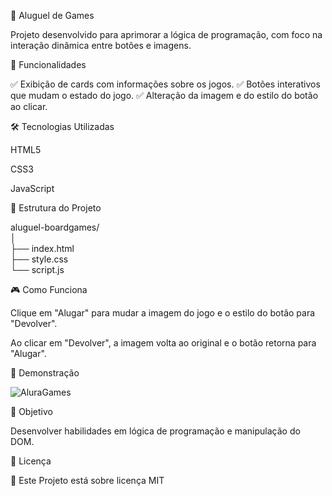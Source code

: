 🎲 Aluguel de Games

Projeto desenvolvido para aprimorar a lógica de programação, com foco na interação dinâmica entre botões e imagens.

🚀 Funcionalidades

✅ Exibição de cards com informações sobre os jogos.
✅ Botões interativos que mudam o estado do jogo.
✅ Alteração da imagem e do estilo do botão ao clicar.

🛠 Tecnologias Utilizadas

HTML5

CSS3

JavaScript


📂 Estrutura do Projeto

aluguel-boardgames/  
│  
├── index.html  
├── style.css  
└── script.js

🎮 Como Funciona

Clique em "Alugar" para mudar a imagem do jogo e o estilo do botão para "Devolver".

Ao clicar em "Devolver", a imagem volta ao original e o botão retorna para "Alugar".


🎥 Demonstração

![AluraGames](https://github.com/user-attachments/assets/a302b1e1-c26b-4881-b2a2-f923b366c60c)


🎯 Objetivo

Desenvolver habilidades em lógica de programação e manipulação do DOM.

📜 Licença

📝 Este Projeto está sobre licença MIT

